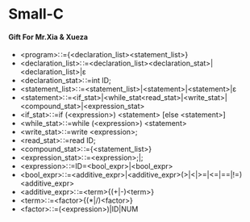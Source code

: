 # Small-C

#### Gift For Mr.Xia & Xueza

* \<program\>∷={\<declaration_list\>\<statement_list\>}
* \<declaration_list\>∷=\<declaration_list\>\<declaration_stat\>|\<declaration_list\>|ε
* \<declaration_stat\>∷=int ID;
* \<statement_list\>∷=\<statement_list\>|\<statement\>|\<statement\>|ε
* \<statement\>∷=\<if_stat\>|\<while_stat\<read_stat\>|\<write_stat\>|\<compound_stat\>|\<expression_stat\>
* \<if_stat\>∷=if (\<expression\>) \<statement\> [else \<statement\>]
* \<while_stat\>∷=while (\<expression\>) \<statement\>
* \<write_stat\>∷=write \<expression\>;
* \<read_stat\>∷=read ID;
* \<compound_stat\>∷={\<statement_list\>}
* \<expression_stat\>∷=\<expression\>;|;
* \<expression\>∷=ID=\<bool_expr\>|\<bool_expr\>
* \<bool_expr\>∷=\<additive_expr\>|\<additive_expr\>(\>|\<|\>=|\<=|==|!=)\<additive_expr\>
* \<additive_expr\>∷=\<term\>{(+|-)\<term\>}
* \<term\>∷=\<factor\>{(*|/)\<factor\>}
* \<factor\>∷=(\<expression\>)|ID|NUM
